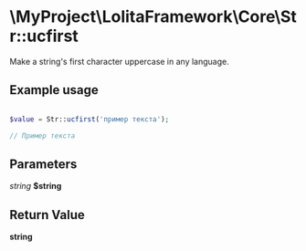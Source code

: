\MyProject\LolitaFramework\Core\Str::ucfirst
===

Make a string's first character uppercase in any language.

Example usage
---
```php

$value = Str::ucfirst('пример текста');

// Пример текста

```

Parameters
---

_string_  __$string__

Return Value
---
__string__
